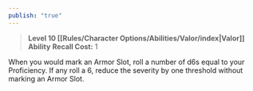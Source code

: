 ```yaml
---
publish: "true"
---
```

> **Level 10 [[Rules/Character Options/Abilities/Valor/index|Valor]] Ability**
> **Recall Cost:** 1

When you would mark an Armor Slot, roll a number of d6s equal to your Proficiency. If any roll a 6, reduce the severity by one threshold without marking an Armor Slot.
